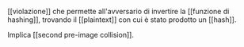 [[violazione]] che permette all'avversario di invertire la [[funzione di hashing]], trovando il [[plaintext]] con cui è stato prodotto un [[hash]].

Implica [[second pre-image collision]].